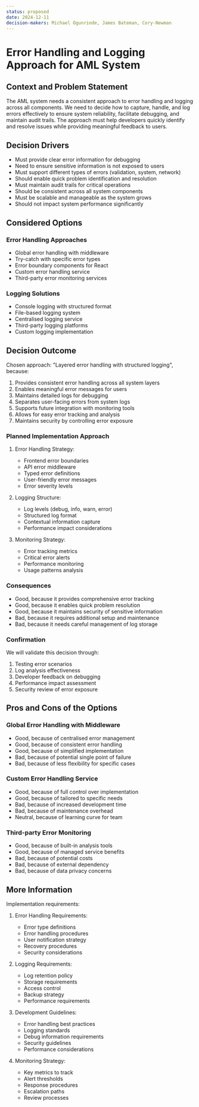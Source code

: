 ```yaml
---
status: proposed
date: 2024-12-11
decision-makers: Michael Ogunrinde, James Bateman, Cory-Newman
---
```


# Error Handling and Logging Approach for AML System

## Context and Problem Statement

The AML system needs a consistent approach to error handling and logging across all components. We need to decide how to capture, handle, and log errors effectively to ensure system reliability, facilitate debugging, and maintain audit trails. The approach must help developers quickly identify and resolve issues while providing meaningful feedback to users.

## Decision Drivers

* Must provide clear error information for debugging
* Need to ensure sensitive information is not exposed to users
* Must support different types of errors (validation, system, network)
* Should enable quick problem identification and resolution
* Must maintain audit trails for critical operations
* Should be consistent across all system components
* Must be scalable and manageable as the system grows
* Should not impact system performance significantly

## Considered Options

### Error Handling Approaches

* Global error handling with middleware
* Try-catch with specific error types
* Error boundary components for React
* Custom error handling service
* Third-party error monitoring services

### Logging Solutions

* Console logging with structured format
* File-based logging system
* Centralised logging service
* Third-party logging platforms
* Custom logging implementation

## Decision Outcome

Chosen approach: "Layered error handling with structured logging", because:

1. Provides consistent error handling across all system layers
2. Enables meaningful error messages for users
3. Maintains detailed logs for debugging
4. Separates user-facing errors from system logs
5. Supports future integration with monitoring tools
6. Allows for easy error tracking and analysis
7. Maintains security by controlling error exposure

### Planned Implementation Approach

1. Error Handling Strategy:
   * Frontend error boundaries
   * API error middleware
   * Typed error definitions
   * User-friendly error messages
   * Error severity levels

2. Logging Structure:
   * Log levels (debug, info, warn, error)
   * Structured log format
   * Contextual information capture
   * Performance impact considerations

3. Monitoring Strategy:
   * Error tracking metrics
   * Critical error alerts
   * Performance monitoring
   * Usage patterns analysis

### Consequences

* Good, because it provides comprehensive error tracking
* Good, because it enables quick problem resolution
* Good, because it maintains security of sensitive information
* Bad, because it requires additional setup and maintenance
* Bad, because it needs careful management of log storage

### Confirmation

We will validate this decision through:

1. Testing error scenarios
2. Log analysis effectiveness
3. Developer feedback on debugging
4. Performance impact assessment
5. Security review of error exposure

## Pros and Cons of the Options

### Global Error Handling with Middleware

* Good, because of centralised error management
* Good, because of consistent error handling
* Good, because of simplified implementation
* Bad, because of potential single point of failure
* Bad, because of less flexibility for specific cases

### Custom Error Handling Service

* Good, because of full control over implementation
* Good, because of tailored to specific needs
* Bad, because of increased development time
* Bad, because of maintenance overhead
* Neutral, because of learning curve for team

### Third-party Error Monitoring

* Good, because of built-in analysis tools
* Good, because of managed service benefits
* Bad, because of potential costs
* Bad, because of external dependency
* Bad, because of data privacy concerns

## More Information

Implementation requirements:

1. Error Handling Requirements:
   * Error type definitions
   * Error handling procedures
   * User notification strategy
   * Recovery procedures
   * Security considerations

2. Logging Requirements:
   * Log retention policy
   * Storage requirements
   * Access control
   * Backup strategy
   * Performance requirements

3. Development Guidelines:
   * Error handling best practices
   * Logging standards
   * Debug information requirements
   * Security guidelines
   * Performance considerations

4. Monitoring Strategy:
   * Key metrics to track
   * Alert thresholds   
   * Response procedures
   * Escalation paths
   * Review processes
